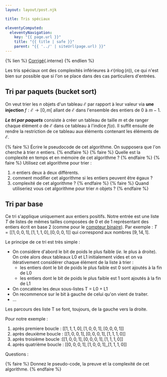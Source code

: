 ```yaml
---
layout: layout/post.njk

title: Tris spéciaux

eleventyComputed:
  eleventyNavigation:
    key: "{{ page.url }}"
    title: "{{ title | safe }}"
    parent: "{{ '../' | siteUrl(page.url) }}"
---
```


{% lien %}
[Corrigé](./corrigé){.interne}
{% endlien %}

Les tris spéciaux ont des complexités inférieures à $\mathcal{O}(n\log(n))$, ce qui n'est bien sur possible que si l'on se place dans des cas particuliers d'entrées.

## <span id="tri-paquets"></span>Tri par paquets (bucket sort)

On veut trier les $n$ objets d'un tableau $\mathcal{E}$ par rapport à leur valeur via **une injection** $f: \mathcal{E} \to [0, m[$ allant de $\mathcal{E}$ dans l'ensemble des entiers de 0 à $m-1$.

**_Le tri par paquets_** consiste à créer un tableau de taille $m$ et de ranger chaque élément $o$ de $\mathcal{E}$ dans ce tableau à l'indice $f(o)$. Il suffit ensuite de rendre la restriction de ce tableau aux éléments contenant les éléments de $\mathcal{E}$.

{% faire %}
Écrire le pseudocode de cet algorithme. On supposera que l'on cherche à trier $n$ entiers.
{% endfaire %}
{% faire %}
Quelle est la complexité en temps et en mémoire de cet algorithme ?
{% endfaire %}
{% faire %}
Utilisez cet algorithme pour trier :

1. $n$ entiers deux à deux différents.
2. comment modifier cet algorithme si les entiers peuvent être égaux ?
3. complexité de cet algorithme ?
{% endfaire %}
{% faire %}
Quand utiliseriez vous cet algorithme pour trier $n$ objets ?
{% endfaire %}

## <span id="tri-base"></span>Tri par base

Ce tri s'applique uniquement aux entiers positifs. Notre entrée est une liste $T$  de listes de mêmes tailles composées de 0 et de 1 représentant des entiers écrit en base 2 (comme pour le [compteur binaire](../compteur-binaire)). Par exemple : $T = [[1, 0, 0, 1], [1, 1, 1, 0], [0, 0, 0, 1]]$ qui correspond aux nombres $[9, 14, 1]$.

Le principe de ce tri est très simple :

- On considère d'abord le bit de poids le plus faible (_ie._ le plus à droite). On crée alors deux tableaux L0 et L1 initialement vides et on va itérativement considérer chaque élément de la liste à trier :
  - les entiers dont le bit de poids le plus faible est 0 sont ajoutés à la fin de L0
  - les entiers dont le bit de poids le plus faible est 1 sont ajoutés à la fin de L1
- On concatène les deux sous-listes T = L0 + L1
- On recommence sur le bit à gauche de celui qu'on vient de traiter.
- ...

Les parcours des liste T se font, toujours, de la gauche vers la droite.

Pour notre exemple :

1. après premiere boucle : $[[1,1,1,0], [1, 0, 0, 1], [0, 0, 0, 1]]$
2. après deuxième boucle : $[[1, 0, 0, 1], [0, 0, 0, 1], [1,1,1,0]]$
3. après troisième boucle :$[[1, 0, 0, 1], [0, 0, 0, 1], [1,1,1,0]]$
4. après quatrième boucle : $[[0, 0, 0, 1], [1, 0, 0, 1], , [1,1,1,0]]$

Questions :

{% faire %}
Donnez le pseudo-code, la preuve et la complexité de cet algorithme.
{% endfaire %}
